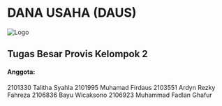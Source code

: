 # DANA USAHA (DAUS)
![Logo](/path/to/logo.png)

 ## Tugas Besar Provis Kelompok 2
 
 #### Anggota:
 2101330 Talitha Syahla
 2101995 Muhamad Firdaus
 2103551 Ardyn Rezky Fahreza
 2106836 Bayu Wicaksono
 2106923 Muhammad Fadlan Ghafur
 
 
 
